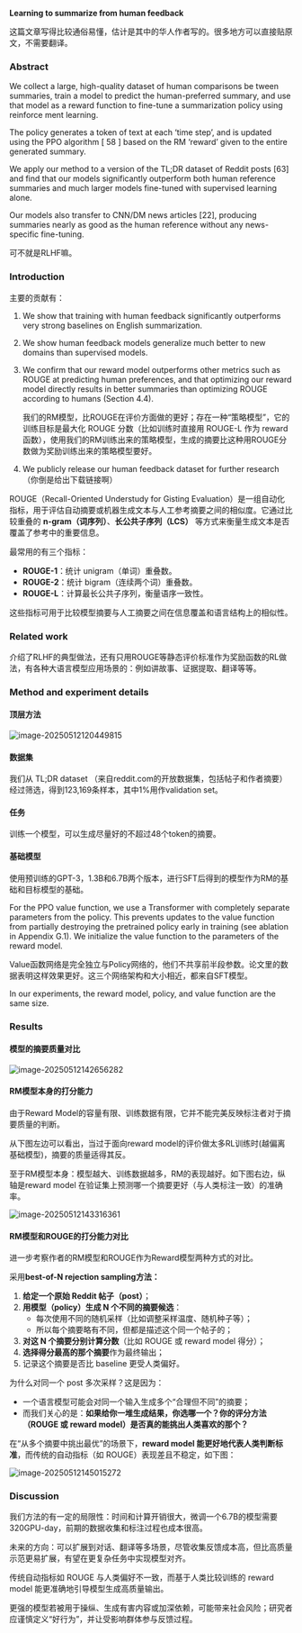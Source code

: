 **Learning to summarize from human feedback**

这篇文章写得比较通俗易懂，估计是其中的华人作者写的。很多地方可以直接贴原文，不需要翻译。

### Abstract

We collect a large, high-quality dataset of human comparisons be tween summaries, train a model to predict the human-preferred summary, and use that model as a reward function to fine-tune a summarization policy using reinforce ment learning. 

The policy generates a token of text at each ‘time step’, and is updated using the PPO algorithm [ 58 ] based on the RM ‘reward’ given to the entire generated summary.

We apply our method to a version of the TL;DR dataset of Reddit posts [63] and find that our models significantly outperform both human reference summaries and much larger models fine-tuned with supervised learning alone. 

Our models also transfer to CNN/DM news articles [22], producing summaries nearly as good as the human reference without any news-specific fine-tuning.

可不就是RLHF嘛。

### Introduction

主要的贡献有：

1. We show that training with human feedback significantly outperforms very strong baselines on English summarization.

2. We show human feedback models generalize much better to new domains than supervised models.

3. We confirm that our reward model outperforms other metrics such as ROUGE at predicting human preferences, and that optimizing our reward model directly results in better summaries than optimizing ROUGE according to humans (Section 4.4).

   我们的RM模型，比ROUGE在评价方面做的更好；存在一种“策略模型”，它的训练目标是最大化 ROUGE 分数（比如训练时直接用 ROUGE-L 作为 reward 函数），使用我们的RM训练出来的策略模型，生成的摘要比这种用ROUGE分数做为奖励训练出来的策略模型要好。

4. We publicly release our human feedback dataset for further research  （你倒是给出下载链接啊）



ROUGE（Recall-Oriented Understudy for Gisting Evaluation）是一组自动化指标，用于评估自动摘要或机器生成文本与人工参考摘要之间的相似度。它通过比较重叠的 **n-gram（词序列）**、**长公共子序列（LCS）** 等方式来衡量生成文本是否覆盖了参考中的重要信息。

最常用的有三个指标：

- **ROUGE-1**：统计 unigram（单词）重叠数。
- **ROUGE-2**：统计 bigram（连续两个词）重叠数。
- **ROUGE-L**：计算最长公共子序列，衡量语序一致性。

这些指标可用于比较模型摘要与人工摘要之间在信息覆盖和语言结构上的相似性。

### Related work

介绍了RLHF的典型做法，还有只用ROUGE等静态评价标准作为奖励函数的RL做法，有各种大语言模型应用场景的：例如讲故事、证据提取、翻译等等。

### Method and experiment details

#### 顶层方法

![image-20250512120449815](img/image-20250512120449815.png)

#### 数据集

我们从 TL;DR dataset （来自reddit.com的开放数据集，包括帖子和作者摘要）经过筛选，得到123,169条样本，其中1%用作validation set。

#### 任务

训练一个模型，可以生成尽量好的不超过48个token的摘要。

#### 基础模型

使用预训练的GPT-3，1.3B和6.7B两个版本，进行SFT后得到的模型作为RM的基础和目标模型的基础。

For the PPO value function, we use a Transformer with completely separate parameters from the policy. This prevents updates to the value function from partially destroying the pretrained policy early in training (see ablation in Appendix G.1). We initialize the value function to the parameters of the reward model. 

Value函数网络是完全独立与Policy网络的，他们不共享前半段参数。论文里的数据表明这样效果更好。这三个网络架构和大小相近，都来自SFT模型。

In our experiments, the reward model, policy, and value function are the same size.

### Results

#### 模型的摘要质量对比

![image-20250512142656282](img/image-20250512142656282.png)

#### RM模型本身的打分能力

由于Reward Model的容量有限、训练数据有限，它并不能完美反映标注者对于摘要质量的判断。

从下图左边可以看出，当过于面向reward model的评价做太多RL训练时(越偏离基础模型)，摘要的质量适得其反。

至于RM模型本身：模型越大、训练数据越多，RM的表现越好。如下图右边，纵轴是reward model 在验证集上预测哪一个摘要更好（与人类标注一致）的准确率。

![image-20250512143316361](img/image-20250512143316361.png)



#### RM模型和ROUGE的打分能力对比

进一步考察作者的RM模型和ROUGE作为Reward模型两种方式的对比。

采用**best-of-N rejection sampling方法：**

1. **给定一个原始 Reddit 帖子（post）**；
2. **用模型（policy）生成 N 个不同的摘要候选**：
   - 每次使用不同的随机采样（比如调整采样温度、随机种子等）；
   - 所以每个摘要略有不同，但都是描述这个同一个帖子的；
3. **对这 N 个摘要分别计算分数**（比如 ROUGE 或 reward model 得分）；
4. **选择得分最高的那个摘要**作为最终输出；
5. 记录这个摘要是否比 baseline 更受人类偏好。



为什么对同一个 post 多次采样？这是因为：

- 一个语言模型可能会对同一个输入生成多个“合理但不同”的摘要；
- 而我们关心的是：**如果给你一堆生成结果，你选哪一个？你的评分方法（ROUGE 或 reward model）是否真的能挑出人类喜欢的那个？**



在“从多个摘要中挑出最优”的场景下，**reward model 能更好地代表人类判断标准**，而传统的自动指标（如 ROUGE）表现差且不稳定，如下图：

![image-20250512145015272](img/image-20250512145015272.png)

### Discussion

我们方法的有一定的局限性：时间和计算开销很大，微调一个6.7B的模型需要320GPU-day，前期的数据收集和标注过程也成本很高。

未来的方向：可以扩展到对话、翻译等多场景，尽管收集反馈成本高，但比高质量示范更易扩展，有望在更复杂任务中实现模型对齐。

传统自动指标如 ROUGE 与人类偏好不一致，而基于人类比较训练的 reward model 能更准确地引导模型生成高质量输出。

更强的模型若被用于操纵、生成有害内容或加深依赖，可能带来社会风险；研究者应谨慎定义“好行为”，并让受影响群体参与反馈过程。


